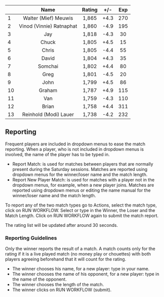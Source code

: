 | |Name|Rating|+/-|Exp|
|-|:--:|:----:|:-:|:-:|
|1|Walter (Mief) Meuwis|1,865|+4.3|270|
|2|Vinod (Vinnie) Ratnaphat|1,860|-4.9|195|
|3|Jay|1,818|-4.3|30|
|4|Chuck|1,805|+4.5|15|
|5|Chris|1,805|-4.4|55|
|6|David|1,804|+4.3|35|
|7|Somchai|1,802|+4.4|80|
|8|Greg|1,801|-4.5|20|
|9|John|1,799|+4.5|86|
|10|Graham|1,787|+4.9|115|
|11|Van|1,759|-4.3|110|
|12|Brian|1,758|+4.4|311|
|13|Reinhold (Modi) Lauer|1,738|-4.2|232|

 

## Reporting

Frequent players are included in dropdown menus to ease the match reporting.
When a player, who is not included in dropdown menus is involved, the name of the player has to be typed in.

- Report Match:  is used for matches between players that are normally present during the Saturday sessions.
Matches are reported using dropdown menus for the winner/loser name and the match length.
- Report New Player Match:  is used for matches with a player not in the dropdown menus, for example, when a new player joins.
Matches are reported using dropdown menus or editing the name manual for the winner/loser name and the match length.

To report any of the two match types go to Actions, select the match type, click on RUN WORKFLOW.
Select or type in the Winner, the Loser and the Match Length.
Click on RUN WORKFLOW again to submit the match report.

The rating list will be updated after around 30 seconds.

### Reporting Guidelines

Only the winner reports the result of a match.
A match counts only for the rating if it is a live played match (no money play or chouettes)
with both players agreeing beforehand that it will count for the rating.

- The winner chooses his name, for a new player: type in your name.
- The winner chooses the name of his opponent, for a new player: type in the name of the opponent.
- The winner chooses the length of the match.
- The winner clicks on RUN WORKFLOW (submit).
